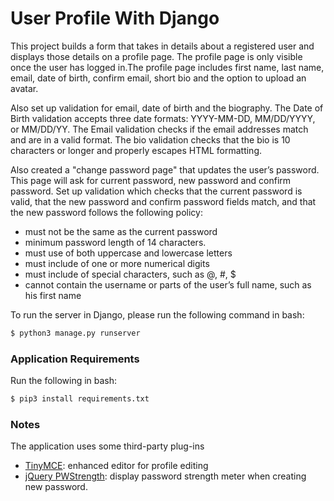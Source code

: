 # User Profile With Django

This project builds a form that takes in details about a registered user and displays those details on a profile page. The profile page is only visible once the user has logged in.The profile page includes first name, last name, email, date of birth, confirm email, short bio and the option to upload an avatar.

Also set up validation for email, date of birth and the biography. The Date of Birth validation accepts three date formats: YYYY-MM-DD, MM/DD/YYYY, or MM/DD/YY. The Email validation checks if the email addresses match and are in a valid format. The bio validation checks that the bio is 10 characters or longer and properly escapes HTML formatting.

Also created a "change password page" that updates the user’s password. This page will ask for current password, new password and confirm password. Set up validation which checks that the current password is valid, that the new password and confirm password fields match, and that the new password follows the following policy:

- must not be the same as the current password
- minimum password length of 14 characters.
- must use of both uppercase and lowercase letters
- must include of one or more numerical digits
- must include of special characters, such as @, #, $
- cannot contain the username or parts of the user’s full name, such as his first name

To run the server in Django, please run the following command in bash:

```bash
$ python3 manage.py runserver
```

### Application Requirements

Run the following in bash:

```bash
$ pip3 install requirements.txt
```

### Notes

The application uses some third-party plug-ins

- [TinyMCE](https://www.tinymce.com/): enhanced editor for profile editing
- [jQuery PWStrength](http://matoilic.github.com/jquery.pwstrength): display password strength meter when creating new password.